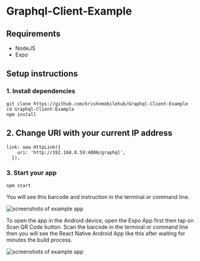 # Graphql-Client-Example

## Requirements

- NodeJS
- Expo

## Setup instructions

### 1. Install dependencies

```
git clone https://github.com/krishnmobilehub/Graphql-Client-Example
cd Graphql-Client-Example
npm install
````

## 2. Change URI with your current IP address 
```
link: new HttpLink({
    uri: 'http://192.168.0.59:4000/graphql',
  }),
```


### 3. Start your app

```
npm start
```

You will see this barcode and instruction in the terminal or command line.

![screenshots of example app](/images/screenshot001.png)

To open the app in the Android device, open the Expo App first then tap on Scan QR Code button. Scan the barcode in the terminal or command line then you will see the React Native Android App like this after waiting for minutes the build process.

![screenshots of example app](/images/screenshot002.png)

